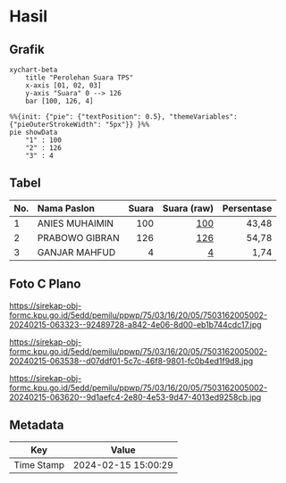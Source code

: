 # Hasil

## Grafik

```mermaid
xychart-beta
    title "Perolehan Suara TPS"
    x-axis [01, 02, 03]
    y-axis "Suara" 0 --> 126
    bar [100, 126, 4]
```

```mermaid
%%{init: {"pie": {"textPosition": 0.5}, "themeVariables": {"pieOuterStrokeWidth": "5px"}} }%%
pie showData
    "1" : 100
    "2" : 126
    "3" : 4
```

## Tabel

| No. | Nama Paslon    | Suara | Suara (raw) | Persentase |
|:--- |:-------------- | -----:| -----------:| ----------:|
| 1   | ANIES MUHAIMIN | 100   | [100][p-1]  | 43,48      |
| 2   | PRABOWO GIBRAN | 126   | [126][p-2]  | 54,78      |
| 3   | GANJAR MAHFUD  | 4     | [4][p-3]    | 1,74       |


[p-1]: https://github.com/gigit-pemilu/pemilu-2024-75-gorontalo/blob/main/pilpres/hitung-suara/sub/75-gorontalo/sub/03-bone-bolango/sub/16-bulango-timur/sub/2005-bulotalangi-barat/sub/002-tps/sub/paslon-1.txt
[p-2]: https://github.com/gigit-pemilu/pemilu-2024-75-gorontalo/blob/main/pilpres/hitung-suara/sub/75-gorontalo/sub/03-bone-bolango/sub/16-bulango-timur/sub/2005-bulotalangi-barat/sub/002-tps/sub/paslon-2.txt
[p-3]: https://github.com/gigit-pemilu/pemilu-2024-75-gorontalo/blob/main/pilpres/hitung-suara/sub/75-gorontalo/sub/03-bone-bolango/sub/16-bulango-timur/sub/2005-bulotalangi-barat/sub/002-tps/sub/paslon-3.txt

## Foto C Plano

https://sirekap-obj-formc.kpu.go.id/5edd/pemilu/ppwp/75/03/16/20/05/7503162005002-20240215-063323--92489728-a842-4e06-8d00-eb1b744cdc17.jpg

https://sirekap-obj-formc.kpu.go.id/5edd/pemilu/ppwp/75/03/16/20/05/7503162005002-20240215-063538--d07ddf01-5c7c-46f8-9801-fc0b4ed1f9d8.jpg

https://sirekap-obj-formc.kpu.go.id/5edd/pemilu/ppwp/75/03/16/20/05/7503162005002-20240215-063620--9d1aefc4-2e80-4e53-9d47-4013ed9258cb.jpg


## Metadata

| Key        | Value               |
| ---------- | ------------------- |
| Time Stamp | 2024-02-15 15:00:29 |



